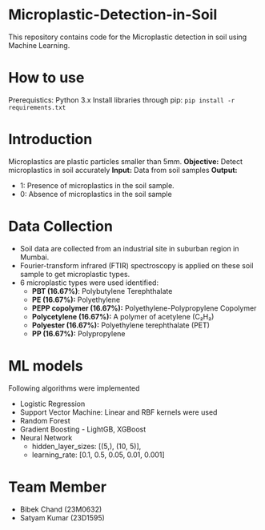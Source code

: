 # Microplastic-Detection-in-Soil
This repository contains code for the Microplastic detection in soil using Machine Learning.
# How to use
Prerequistics: Python 3.x 
Install libraries through pip:
`pip install -r requirements.txt`

# Introduction
Microplastics are plastic particles smaller than 5mm.
**Objective:** Detect microplastics in soil accurately
**Input:** Data from soil samples
**Output:**	
  - 1: Presence of microplastics in the soil sample.
  - 0: Absence of microplastics in the soil sample

# Data Collection
- Soil data are collected from an industrial site in suburban region in Mumbai.
- Fourier-transform infrared (FTIR) spectroscopy is applied on these soil sample to get microplastic types.
- 6 microplastic types were used identified:
  - **PBT (16.67%)**: Polybutylene Terephthalate
  - **PE (16.67%):** Polyethylene
  - **PEPP copolymer (16.67%):** Polyethylene-Polypropylene Copolymer
  - **Polycetylene (16.67%):** A polymer of acetylene (C₂H₂)
  - **Polyester (16.67%):** Polyethylene terephthalate (PET)
  - **PP (16.67%):** Polypropylene

# ML models
Following algorithms were implemented
- Logistic Regression
- Support Vector Machine: Linear and RBF kernels were used
- Random Forest
- Gradient Boosting - LightGB, XGBoost
- Neural Network
  - hidden_layer_sizes: [(5,), (10, 5)],
  - learning_rate: [0.1, 0.5, 0.05, 0.01, 0.001]

# Team Member
- Bibek Chand (23M0632)
- Satyam Kumar (23D1595)
